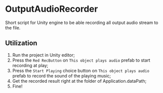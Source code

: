 # OutputAudioRecorder
Short script for Unity engine to be able recording all output audio stream to the file.



## Utilization

1. Run the project in Unity editor;
2. Press the `Red RecButton` on `This object plays audio` prefab to start recording at play;
3. Press the `Start Playing` choice button on `This object plays audio` prefab to record the sound of the playing music;
4. Get the recorded result right at the folder of Application.dataPath;
5. Fine!